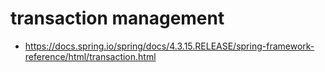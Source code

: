 # transaction management

* https://docs.spring.io/spring/docs/4.3.15.RELEASE/spring-framework-reference/html/transaction.html